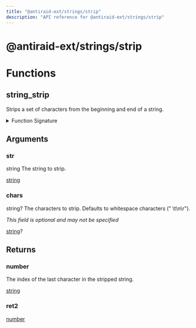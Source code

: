 ```yaml
---
title: "@antiraid-ext/strings/strip"
description: "API reference for @antiraid-ext/strings/strip"
---
```


<div id="@antiraid-ext/strings/strip"></div>

# @antiraid-ext/strings/strip

<div id="Functions"></div>

# Functions

<div id="string_strip"></div>

## string_strip

Strips a set of characters from the beginning and end of a string.



<details>
<summary>Function Signature</summary>

```luau
--- Strips a set of characters from the beginning and end of a string.
---
--- @param str string The string to strip.
--- @param chars string? The characters to strip. Defaults to whitespace characters (" \t\n\r").
--- @return string The stripped string.
--- @return number The index of the last character in the stripped string.
function string_strip(str: string, chars: string?) -> (string, number) end
```

</details>

<div id="Arguments"></div>

## Arguments

<div id="str"></div>

### str

string The string to strip.

[string](#string)

<div id="chars"></div>

### chars

string? The characters to strip. Defaults to whitespace characters (" \t\n\r").

*This field is optional and may not be specified*

[string](#string)?

<div id="Returns"></div>

## Returns

<div id="number"></div>

### number

The index of the last character in the stripped string.

[string](#string)

<div id="ret2"></div>

### ret2

[number](#number)

